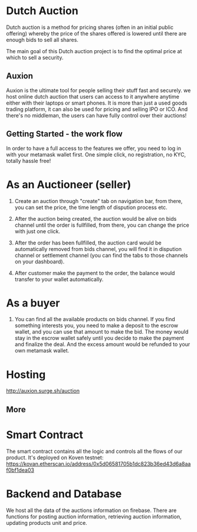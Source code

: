 # Dutch Auction

Dutch auction is a method for pricing shares (often in an initial public offering) whereby the price of the shares offered is lowered until there are enough bids to sell all shares. 
    
The main goal of this Dutch auction project is to find the optimal price at which to sell a security. 

## Auxion 

Auxion is the ultimate tool for people selling their stuff fast and securely. we host online dutch auction that users can access to it anywhere anytime either with their laptops or smart phones. It is more than just a used goods trading platform, it can also be used for pricing and selling IPO or ICO. And there's no middleman, the users can have fully control over their auctions! 

## Getting Started - the work flow 

In order to have a full access to the features we offer, you need to log in with your metamask wallet first. One simple click, no registration, no KYC, totally hassle free! 

# As an Auctioneer (seller)

1. Create an auction through "create" tab on navigation bar, from there, you can set the price, the time length of dispution process etc.

2. After the auction being created, the auction would be alive on bids channel until the order is fullfilled, from there, you can change the price with just one click. 

3. After the order has been fullfilled, the auction card would be automatically removed from bids channel, you will find it in dispution channel or settlement channel (you can find the tabs to those channels on your dashboard). 

4. After customer make the payment to the order, the balance would transfer to your wallet automatically.

# As a buyer 

1. You can find all the available products on bids channel. If you find something interests you, you need to make a deposit to the escrow wallet, and you can use that amount to make the bid. The money would stay in the escrow wallet safely until you decide to make the payment and finalize the deal. And the excess amount would be refunded to your own metamask wallet. 

# Hosting

http://auxion.surge.sh/auction

## More

# Smart Contract
The smart contract contains all the logic and controls all the flows of our product. 
It's deployed on Koven testnet: https://kovan.etherscan.io/address/0x5d06581705b1dc823b36ed43d6a8aaf0bf1dea03 

# Backend and Database
We host all the data of the auctions information on firebase.
There are functions for posting auction information, retrieving auction information, updating products unit and price. 
